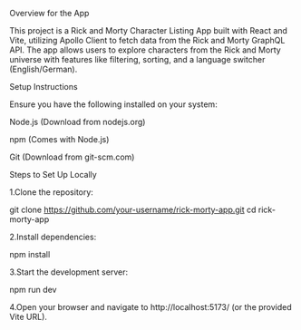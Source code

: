 Overview for the App

This project is a Rick and Morty Character Listing App built with React and Vite, utilizing Apollo Client to fetch data from the Rick and Morty GraphQL API. The app allows users to explore characters from the Rick and Morty universe with features like filtering, sorting, and a language switcher (English/German).

Setup Instructions

Ensure you have the following installed on your system:

Node.js (Download from nodejs.org)

npm (Comes with Node.js)

Git (Download from git-scm.com)

Steps to Set Up Locally

1.Clone the repository:

git clone https://github.com/your-username/rick-morty-app.git
cd rick-morty-app

2.Install dependencies:

npm install

3.Start the development server:

npm run dev

4.Open your browser and navigate to http://localhost:5173/ (or the provided Vite URL).

